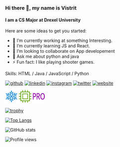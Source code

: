 ### Hi there 👋, my name is Vistrit
#### I am a CS Major at Drexel University

Here are some ideas to get you started:

- 🔭 I’m currently working at something Interesting.
- 🌱 I’m currently learning JS and React.
- 👯 I’m looking to collaborate on App developement
- 💬 Ask me about python and java
- ⚡ Fun fact: I like playing shooter games.

Skills: HTML / Java / JavaScript / Python



[<img src='https://cdn.jsdelivr.net/npm/simple-icons@3.0.1/icons/github.svg' alt='github' height='40'>](https://github.com/VistritPandey)  [<img src='https://cdn.jsdelivr.net/npm/simple-icons@3.0.1/icons/linkedin.svg' alt='linkedin' height='40'>](https://www.linkedin.com/in/VistritPandey/)  [<img src='https://cdn.jsdelivr.net/npm/simple-icons@3.0.1/icons/instagram.svg' alt='instagram' height='40'>](https://www.instagram.com/iamvistrit/)  [<img src='https://cdn.jsdelivr.net/npm/simple-icons@3.0.1/icons/twitter.svg' alt='twitter' height='40'>](https://twitter.com/VistritPandey)  [<img src='https://cdn.jsdelivr.net/npm/simple-icons@3.0.1/icons/icloud.svg' alt='website' height='40'>](vistritpaney.me)  

<a href='https://archiveprogram.github.com/'><img src='https://raw.githubusercontent.com/acervenky/animated-github-badges/master/assets/acbadge.gif' width='40' height='40'></a> <a href='https://docs.github.com/en/developers'><img src='https://raw.githubusercontent.com/acervenky/animated-github-badges/master/assets/devbadge.gif' width='40' height='40'></a> <a href='https://github.com/pricing'><img src='https://raw.githubusercontent.com/acervenky/animated-github-badges/master/assets/pro.gif' width='40' height='40'></a>

[![trophy](https://github-profile-trophy.vercel.app/?username=VistritPandey)](https://github.com/ryo-ma/github-profile-trophy)

[![Top Langs](https://github-readme-stats.vercel.app/api/top-langs/?username=VistritPandey)](https://github.com/anuraghazra/github-readme-stats)

![GitHub stats](https://github-readme-stats.vercel.app/api?username=VistritPandey&show_icons=true&count_private=true)  

![Profile views](https://gpvc.arturio.dev/VistritPandey)  
